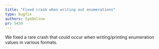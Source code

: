 ```yaml
---
title: "Fixed crash when writing out enumerations"
type: bugfix
authors: IyeOnline
pr: 5434
---
```


We fixed a rare crash that could occur when writing/printing enumeration values
in various formats.
